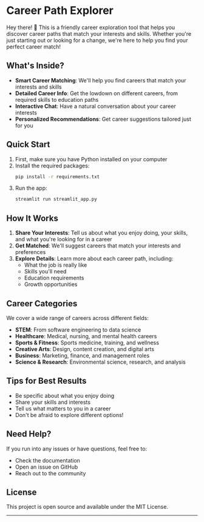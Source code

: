 # Career Path Explorer

Hey there! 👋 This is a friendly career exploration tool that helps you discover career paths that match your interests and skills. Whether you're just starting out or looking for a change, we're here to help you find your perfect career match!

## What's Inside?

- **Smart Career Matching**: We'll help you find careers that match your interests and skills
- **Detailed Career Info**: Get the lowdown on different careers, from required skills to education paths
- **Interactive Chat**: Have a natural conversation about your career interests
- **Personalized Recommendations**: Get career suggestions tailored just for you

## Quick Start

1. First, make sure you have Python installed on your computer
2. Install the required packages:
   ```bash
   pip install -r requirements.txt
   ```
3. Run the app:
   ```bash
   streamlit run streamlit_app.py
   ```

## How It Works

1. **Share Your Interests**: Tell us about what you enjoy doing, your skills, and what you're looking for in a career
2. **Get Matched**: We'll suggest careers that match your interests and preferences
3. **Explore Details**: Learn more about each career path, including:
   - What the job is really like
   - Skills you'll need
   - Education requirements
   - Growth opportunities

## Career Categories

We cover a wide range of careers across different fields:

- **STEM**: From software engineering to data science
- **Healthcare**: Medical, nursing, and mental health careers
- **Sports & Fitness**: Sports medicine, training, and wellness
- **Creative Arts**: Design, content creation, and digital arts
- **Business**: Marketing, finance, and management roles
- **Science & Research**: Environmental science, research, and analysis

## Tips for Best Results

- Be specific about what you enjoy doing
- Share your skills and interests
- Tell us what matters to you in a career
- Don't be afraid to explore different options!

## Need Help?

If you run into any issues or have questions, feel free to:
- Check the documentation
- Open an issue on GitHub
- Reach out to the community


## License

This project is open source and available under the MIT License.

---
